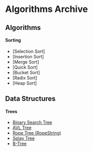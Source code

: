 # Algorithms Archive

## Algorithms
#### Sorting

- [Selection Sort]
- [Insertion Sort]
- [Merge Sort]
- [Quick Sort]
- [Bucket Sort]
- [Radix Sort]
- [Heap Sort]

## Data Structures
#### Trees

- [Binary Search Tree](https://github.com/inthra-onsap/algorithms-archive/tree/master/tree/bst)
- [AVL Tree](https://github.com/inthra-onsap/algorithms-archive/tree/master/tree/avl_tree)
- [Rope Tree (RopeString)](https://github.com/inthra-onsap/algorithms-archive/tree/master/tree/rope_string)
- [Splay Tree](https://github.com/inthra-onsap/algorithms-archive/tree/master/tree/splay_tree)
- [B-Tree](https://github.com/inthra-onsap/algorithms-archive/tree/master/tree/b_tree)
